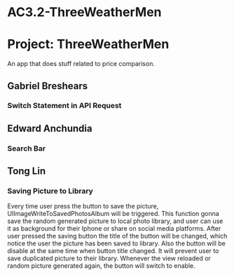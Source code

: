 # AC3.2-ThreeWeatherMen

# Project: ThreeWeatherMen

An app that does stuff related to price comparison.

## Gabriel Breshears

### Switch Statement in API Request





## Edward Anchundia

### Search Bar





## Tong Lin

### Saving Picture to Library

Every time user press the button to save the picture, UIImageWriteToSavedPhotosAlbum will be triggered. This function gonna save the random generated picture to local photo library, and user can use it as background for their Iphone or share on social media platforms. After user pressed the saving button the title of the button will be changed, which notice the user the picture has been saved to library. Also the button will be disable at the same time when button title changed. It will prevent user to save duplicated picture to their library. Whenever the view reloaded or random picture generated again, the button will switch to enable.
